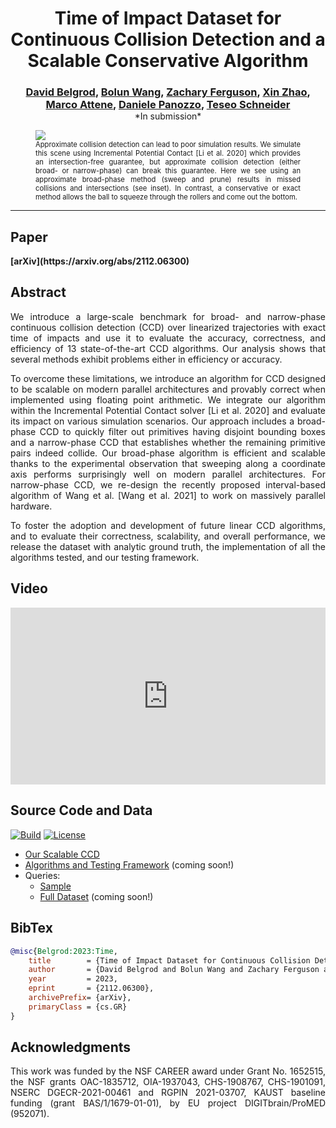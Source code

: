 <style>
p {
    text-align: justify;
}
.video-wrapper {
    /* border-radius: 10px; */
    overflow: hidden;
    position: relative;
    padding-bottom: 56.25%;
    /* 16:9 */
    height: 0;
}
.video-wrapper iframe.youtube {
    position: absolute;
    top: 0;
    left: 0;
    width: 100%;
    height: 100%;
}
</style>

<center>
<h1>Time of Impact Dataset for Continuous Collision Detection and a Scalable Conservative Algorithm</h1>

<h3 style="margin-bottom:0;">
<a href="https://www.dbelgrod.com/">David&nbsp;Belgrod</a>,
<a href="https://cemse.kaust.edu.sa/people/person/bolun-wang">Bolun&nbsp;Wang</a>,
<a href="https://zferg.us">Zachary&nbsp;Ferguson</a>,
<a href="">Xin&nbsp;Zhao</a>,
<a href="https://publications.cnr.it/authors/marco.attene">Marco&nbsp;Attene</a>,
<a href="https://cims.nyu.edu/gcl/daniele.html">Daniele&nbsp;Panozzo</a>,
<a href="http://web.uvic.ca/~teseo/">Teseo&nbsp;Schneider</a>
</h3>

<center>*In submission*</center>
</center>


<figure>
    <img src="images/teaser.png">
    <figcaption style="margin:inherit 0; max-width:none; font-size:.8em; text-align: justify;">
        Approximate collision detection can lead to poor simulation results. We simulate this scene using Incremental Potential Contact [Li et al. 2020] which provides an intersection-free guarantee, but approximate collision detection (either broad- or narrow-phase) can break this guarantee. Here we see using an approximate broad-phase method (sweep and prune) results in missed collisions and intersections (see inset). In contrast, a conservative or exact method allows the ball to squeeze through the rollers and come out the bottom.
    </figcaption>
</figure>

---

## Paper

<b>
<!-- <a href="CCD-benchmark-paper.pdf">Paper (PDF)</a>
&nbsp;&nbsp;&nbsp;&nbsp;&nbsp;
<a href="CCD-benchmark-paper-350ppi.pdf">Low res (PDF)</a>
&nbsp;&nbsp;&nbsp;&nbsp;&nbsp; -->
[arXiv](https://arxiv.org/abs/2112.06300)
</b>

## Abstract

We introduce a large-scale benchmark for broad- and narrow-phase continuous collision detection (CCD) over linearized trajectories with exact time of impacts and use it to evaluate the accuracy, correctness, and efficiency of 13 state-of-the-art CCD algorithms. Our analysis shows that several methods exhibit problems either in efficiency or accuracy.

To overcome these limitations, we introduce an algorithm for CCD designed to be scalable on modern parallel architectures and provably correct when implemented using floating point arithmetic. We integrate our algorithm within the Incremental Potential Contact solver [Li et al. 2020] and evaluate its impact on various simulation scenarios. Our approach includes a broad-phase CCD to quickly filter out primitives having disjoint bounding boxes and a narrow-phase CCD that establishes whether the remaining primitive pairs indeed collide. Our broad-phase algorithm is efficient and scalable thanks to the experimental observation that sweeping along a coordinate axis performs surprisingly well on modern parallel architectures. For narrow-phase CCD, we re-design the recently proposed interval-based algorithm of Wang et al. [Wang et al. 2021] to work on massively parallel hardware.

To foster the adoption and development of future linear CCD algorithms, and to evaluate their correctness, scalability, and overall performance, we release the dataset with analytic ground truth, the implementation of all the algorithms tested, and our testing framework.

## Video

<div class="video-wrapper">
<iframe class="youtube" src="https://www.youtube.com/embed/ezuC9EisPII?si=3LEO_SeiMi4v7Y14" frameborder="0" allow="accelerometer; autoplay; clipboard-write; encrypted-media; gyroscope; picture-in-picture; web-share" allowfullscreen ></iframe>
</div>

## Source Code and Data

[![Build](https://github.com/continuous-collision-detection/scalable-ccd/actions/workflows/continuous.yml/badge.svg)](https://github.com/continuous-collision-detection/scalable-ccd/actions/workflows/continuous.yml)
[![License](https://img.shields.io/github/license/continuous-collision-detection/scalable-ccd.svg?color=blue)](https://github.com/continuous-collision-detection/scalable-ccd/blob/main/LICENSE)

* [Our Scalable CCD](https://github.com/Continuous-Collision-Detection/Scalable-CCD)
* [Algorithms and Testing Framework]() (coming soon!)
* Queries:
    * [Sample](https://github.com/Continuous-Collision-Detection/Sample-Scalable-CCD-Data)
    * [Full Dataset]() (coming soon!)

## BibTex

```bibtex
@misc{Belgrod:2023:Time,
    title        = {Time of Impact Dataset for Continuous Collision Detection and a Scalable Conservative Algorithm},
    author       = {David Belgrod and Bolun Wang and Zachary Ferguson and Xin Zhao and Marco Attene and Daniele Panozzo and Teseo Schneider},
    year         = 2023,
    eprint       = {2112.06300},
    archivePrefix= {arXiv},
    primaryClass = {cs.GR}
}
```

## Acknowledgments

This work was funded by the NSF CAREER award under Grant No. 1652515, the NSF grants OAC-1835712, OIA-1937043, CHS-1908767, CHS-1901091, NSERC DGECR-2021-00461 and RGPIN 2021-03707, KAUST baseline funding (grant BAS/1/1679-01-01), by EU project DIGITbrain/ProMED (952071).